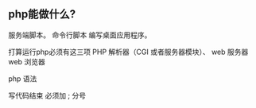 ## php能做什么?
服务端脚本。
命令行脚本
编写桌面应用程序。

打算运行php必须有这三项
PHP 解析器（CGI 或者服务器模块）、
web 服务器
web 浏览器


php 语法

写代码结束 必须加 ; 分号
